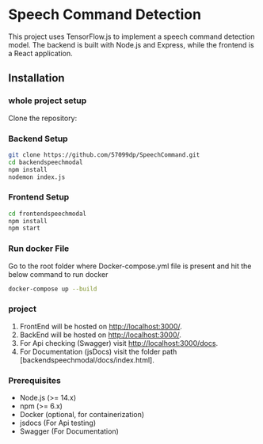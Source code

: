 # Speech Command Detection

This project uses TensorFlow.js to implement a speech command detection model. The backend is built with Node.js and Express, while the frontend is a React application.

## Installation

### whole project setup

Clone the repository:

### Backend Setup
   ```bash
   git clone https://github.com/57099dp/SpeechCommand.git
   cd backendspeechmodal
   npm install
   nodemon index.js
```
### Frontend Setup
```bash
cd frontendspeechmodal
npm install
npm start
```
### Run docker File 
Go to the root folder where Docker-compose.yml file is present and hit the below command to run docker
```bash
docker-compose up --build
```


### project 
1. FrontEnd will be hosted on [http://localhost:3000/](http://localhost:3000/).
2. BackEnd will be hosted on [http://localhost:3000/](http://localhost:5000/).
3. For Api checking (Swagger) visit [http://localhost:3000/docs](http://localhost:5000/).
4. For Documentation (jsDocs) visit the folder path [backendspeechmodal/docs/index.html].
   
### Prerequisites

- Node.js (>= 14.x)
- npm (>= 6.x)
- Docker (optional, for containerization)
- jsdocs (For Api testing)
- Swagger (For Documentation)


